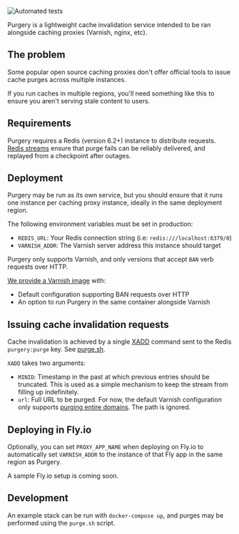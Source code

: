 ![Automated tests](https://github.com/soupedup/purgery/actions/workflows/test.yml/badge.svg)

Purgery is a lightweight cache invalidation service intended to be ran alongside caching proxies (Varnish, nginx, etc).

## The problem

Some popular open source caching proxies don't offer official tools to issue cache purges across multiple instances.

If you run caches in multiple regions, you'll need something like this to ensure you aren't serving stale content to users.

## Requirements

Purgery requires a Redis (version 6.2+) instance to distribute requests. [Redis streams](https://redis.io/topics/streams-intro) ensure that purge fails can be reliably delivered, and replayed from a checkpoint after outages.

## Deployment

Purgery may be run as its own service, but you should ensure that it runs one instance per caching proxy instance, ideally in the same deployment region.

The following environment variables must be set in production:

* `REDIS_URL`: Your Redis connection string (i.e: `redis:///localhost:6379/0`)
* `VARNISH_ADDR`: The Varnish server address this instance should target

Purgery only supports Varnish, and only versions that accept `BAN` verb requests over HTTP.

[We provide a Varnish image](https://github.com/soupedup/varnish) with:

* Default configuration supporting BAN requests over HTTP
* An option to run Purgery in the same container alongside Varnish

## Issuing cache invalidation requests

Cache invalidation is achieved by a single [XADD](https://redis.io/commands/xadd) command sent to the Redis `purgery:purge` key. See [purge.sh](https://github.com/soupedup/purgery/blob/main/purge.sh).

`XADD` takes two arguments:

* `MINID`: Timestamp in the past at which previous entries should be truncated. This is used as a simple mechanism to keep the stream from filling up indefinitely.
* `url`: Full URL to be purged. For now, the default Varnish configuration only supports [purging entire domains](https://github.com/soupedup/varnish/blob/main/default.vcl#L25). The path is ignored.

## Deploying in Fly.io

Optionally, you can set `PROXY_APP_NAME` when deploying on Fly.io to automatically set `VARNISH_ADDR` to the instance of that Fly app in the same region as Purgery.

A sample Fly.io setup is coming soon.

## Development

An example stack can be run with `docker-compose up`, and purges may be performed using the `purge.sh` script.
